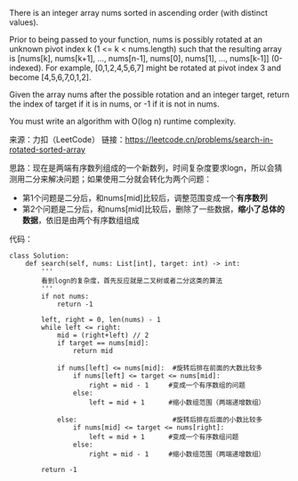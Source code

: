 There is an integer array nums sorted in ascending order (with distinct values).

Prior to being passed to your function, nums is possibly rotated at an unknown pivot index k (1 <= k < nums.length) such that the resulting array is [nums[k], nums[k+1], ..., nums[n-1], nums[0], nums[1], ..., nums[k-1]] (0-indexed). For example, [0,1,2,4,5,6,7] might be rotated at pivot index 3 and become [4,5,6,7,0,1,2].

Given the array nums after the possible rotation and an integer target, return the index of target if it is in nums, or -1 if it is not in nums.

You must write an algorithm with O(log n) runtime complexity.

来源：力扣（LeetCode）
链接：https://leetcode.cn/problems/search-in-rotated-sorted-array


思路：现在是两端有序数列组成的一个新数列，时间复杂度要求logn，所以会猜测用二分来解决问题；如果使用二分就会转化为两个问题：
- 第1个问题是二分后，和nums[mid]比较后，调整范围变成一个**有序数列**
- 第2个问题是二分后，和nums[mid]比较后，删除了一些数据，**缩小了总体的数据**，依旧是由两个有序数组组成

代码：

        
    class Solution:
        def search(self, nums: List[int], target: int) -> int:
            '''
            看到logn的复杂度，首先反应就是二叉树或者二分这类的算法 
            '''
            if not nums:
                return -1

            left, right = 0, len(nums) - 1
            while left <= right:
                mid = (right+left) // 2
                if target == nums[mid]:
                    return mid

                if nums[left] <= nums[mid]:  #旋转后排在前面的大数比较多
                    if nums[left] <= target <= nums[mid]:
                        right = mid - 1     #变成一个有序数组的问题
                    else:
                        left = mid + 1      #缩小数组范围（两端递增数组）

                else:                        #旋转后排在后面的小数比较多
                    if nums[mid] <= target <= nums[right]:
                        left = mid + 1      #变成一个有序数组问题
                    else:
                        right = mid - 1     #缩小数组范围（两端递增数组）

            return -1
            

                        
        




            
